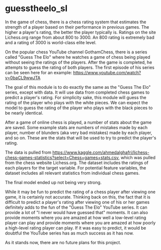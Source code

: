 # guesstheelo_sl

In the game of chess, there is a chess rating system that estimates the strength of a player based on their performance in previous games. The higher a player's rating, the better the player typically is. Ratings on the site Lichess.org range from about 800 to 3000. An 800 rating is extremely bad and a rating of 3000 is world-class elite level.

On the popular chess YouTube channel GothamChess, there is a series called "Guess The Elo" where he watches a game of chess being played without seeing the ratings of the players. After the game is completed, he attempts to guess the rating of both players. The first episode of his series can be seen here for an example: https://www.youtube.com/watch?v=0baCL9wwJTA

The goal of this module is to do exactly the same as the "Guess The Elo" series, except with data. It will use data from completed chess games to predict a player's rating. For simplicity sake, this module will guess the rating of the player who plays with the white pieces. We can expect the model to guess the rating of the player who plays with the black pieces to be nearly identical.

After a game of online chess is played, a number of stats about the game are saved. Some example stats are numbers of mistakes made by each player, number of blunders (aka very bad mistakes) made by each player, and so on. These are the stats that will be used to try to predict the player's rating.

The data is pulled from https://www.kaggle.com/ahmedalghafri/lichess-chess-games-statistics?select=Chess+games+stats.csv, which was pulled from the chess website Lichess.org. The dataset includes the ratings of each players for the target variable. For potential feature variables, the dataset includes all relevant statistics from individual chess games.

The final model ended up not being very strong.

While it may be fun to predict the rating of a chess player after viewing one game, it is certainly not accurate. Thinking back on this, the fact that it is difficult to predict a player's rating after viewing one of his or her games definitely adds to the fun of the "Guess The Elo" YouTube series. It can provide a lot of "I never would have guessed that" moments. It can also provide moments where you are amazed at how well a low-level rating player can play and provide moments where you are amazed at how poorly a high-level rating player can play. If it was easy to predict, it would be doubtful the YouTube series has as much success as it has now.

As it stands now, there are no future plans for this project.

